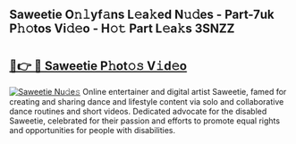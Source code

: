 ## Saweetie O𝚗𝚕yf𝚊ns L𝚎a𝚔ed N𝚞𝚍es - Part-7uk P𝚑𝚘tos Vi𝚍𝚎o - H𝚘𝚝 Part L𝚎a𝚔s 3SNZZ

# <h2><a href="http://kfcirrp.oniu.top/?m=Saweetie">🔗👉 🔴 Saweetie P𝚑ot𝚘𝚜 V𝚒d𝚎o</a></h2>

[![Saweetie Nu𝚍e𝚜](https://i.imgur.com/0qMVB7G.gif)](http://kfcirrp.oniu.top/?m=Saweetie)
Online entertainer and digital artist Saweetie, famed for creating and sharing dance and lifestyle content via solo and collaborative dance routines and short videos. Dedicated advocate for the disabled Saweetie, celebrated for their passion and efforts to promote equal rights and opportunities for people with disabilities.  
